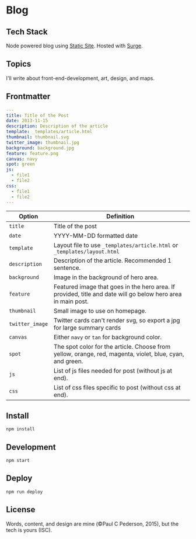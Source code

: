 
# Blog

## Tech Stack

Node powered blog using [Static Site](https://github.com/paulcpederson/static-site). Hosted with [Surge](https://surge.sh/).

## Topics

I'll write about front-end-development, art, design, and maps.

## Frontmatter

```yaml
---
title: Title of the Post
date: 2013-11-15
description: Description of the article
template: _templates/article.html
thumbnail: thumbnail.svg
twitter_image: thumbnail.jpg
background: background.jpg
feature: feature.png
canvas: navy
spot: green
js:
  - file1
  - file2
css:
  - file1
  - file2
---
```

| Option | Definition |
| ------- | ----------------- |
| `title` | Title of the post |
| `date` | YYYY-MM-DD formatted date |
| `template` | Layout file to use `_templates/article.html` or `_templates/layout.html` |
| `description` | Description of the article. Recommended 1 sentence. |
| `background` | Image in the background of hero area. |
| `feature` | Featured image that goes in the hero area. If provided, title and date will go below hero area in main post. |
| `thumbnail` | Small image to use on homepage. |
| `twitter_image` | Twitter cards can't render svg, so export a jpg for large summary cards |
| `canvas` | Either ```navy``` or ```tan``` for background color. |
| `spot` | The spot color for the article. Choose from yellow, orange, red, magenta, violet, blue, cyan, and green. |
| `js` | List of js files needed for post (without js at end). |
| `css` | List of css files specific to post (without css at end). |

## Install

```
npm install
```

## Development

```
npm start
```

## Deploy

```
npm run deploy
```

## License

Words, content, and design are mine (©Paul C Pederson, 2015), but the tech is yours (ISC).
